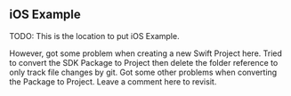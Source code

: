 ## iOS Example
TODO: This is the location to put iOS Example.

However, got some problem when creating a new Swift Project here. Tried to convert the SDK Package to Project then delete the folder reference to only track file changes by git. Got some other problems when converting the Package to Project. Leave a comment here to revisit.
